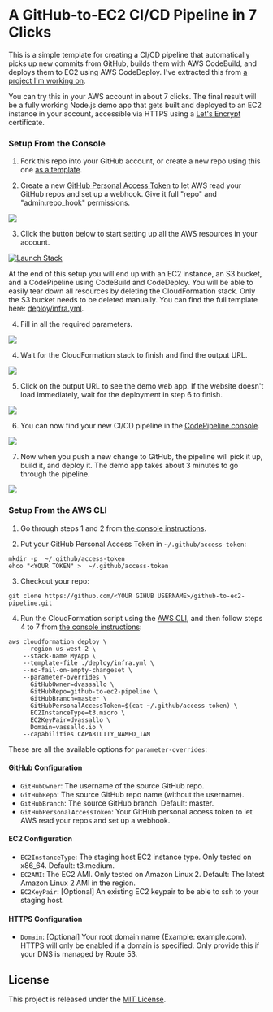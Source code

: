 # A GitHub-to-EC2 CI/CD Pipeline in 7 Clicks
This is a simple template for creating a CI/CD pipeline that automatically picks up new commits from GitHub, builds them with AWS CodeBuild, and deploys them to EC2 using AWS CodeDeploy. I've extracted this from [a project I'm working on](https://twitter.com/dvassallo/status/1126925437790081024).

You can try this in your AWS account in about 7 clicks. The final result will be a fully working Node.js demo app that gets built and deployed to an EC2 instance in your account, accessible via HTTPS using a [Let's Encrypt](https://letsencrypt.org) certificate.

### Setup From the Console

1. Fork this repo into your GitHub account, or create a new repo using this one [as a template](https://help.github.com/en/articles/creating-a-repository-from-a-template).

2. Create a new [GitHub Personal Access Token](https://github.com/settings/tokens) to let AWS read your GitHub repos and set up a webhook. Give it full "repo" and "admin:repo_hook" permissions.

![](https://dvassallo.s3-us-west-2.amazonaws.com/github-to-ec2-pipeline/github-permissions.png)

3. Click the button below to start setting up all the AWS resources in your account.

[![Launch Stack](https://cdn.rawgit.com/buildkite/cloudformation-launch-stack-button-svg/master/launch-stack.svg)](https://console.aws.amazon.com/cloudformation/home?#/stacks/new?stackName=MyApp&templateURL=https://dvassallo.s3-us-west-2.amazonaws.com/github-to-ec2-pipeline/infra.yml)

At the end of this setup you will end up with an EC2 instance, an S3 bucket, and a CodePipeline using CodeBuild and CodeDeploy. You will be able to easily tear down all resources by deleting the CloudFormation stack. Only the S3 bucket needs to be deleted manually. You can find the full template here: [deploy/infra.yml](deploy/infra.yml).

4. Fill in all the required parameters.

![](https://dvassallo.s3-us-west-2.amazonaws.com/github-to-ec2-pipeline/cfn-create-stack.png)

4. Wait for the CloudFormation stack to finish and find the output URL.

![](https://dvassallo.s3-us-west-2.amazonaws.com/github-to-ec2-pipeline/stack-output.png)

5. Click on the output URL to see the demo web app. If the website doesn't load immediately, wait for the deployment in step 6 to finish.

![](https://dvassallo.s3-us-west-2.amazonaws.com/github-to-ec2-pipeline/app.png)

6. You can now find your new CI/CD pipeline in the [CodePipeline console](https://console.aws.amazon.com/codesuite/codepipeline/pipelines).

![](https://dvassallo.s3-us-west-2.amazonaws.com/github-to-ec2-pipeline/pipeline.png)

7. Now when you push a new change to GitHub, the pipeline will pick it up, build it, and deploy it. The demo app takes about 3 minutes to go through the pipeline.

![](https://dvassallo.s3-us-west-2.amazonaws.com/github-to-ec2-pipeline/pipeline-history.png)

### Setup From the AWS CLI

1. Go through steps 1 and 2 from [the console instructions](#setup-from-the-console).

2. Put your GitHub Personal Access Token in  `~/.github/access-token`:

```
mkdir -p  ~/.github/access-token
ehco "<YOUR TOKEN" >  ~/.github/access-token
```

3. Checkout your repo:

```
git clone https://github.com/<YOUR GIHUB USERNAME>/github-to-ec2-pipeline.git
```

4. Run the CloudFormation script using the [AWS CLI](https://aws.amazon.com/cli/), and then follow steps 4 to 7 from [the console instructions](#setup-from-the-console):

```
aws cloudformation deploy \
    --region us-west-2 \
    --stack-name MyApp \
    --template-file ./deploy/infra.yml \
    --no-fail-on-empty-changeset \
    --parameter-overrides \
      GitHubOwner=dvassallo \
      GitHubRepo=github-to-ec2-pipeline \
      GitHubBranch=master \
      GitHubPersonalAccessToken=$(cat ~/.github/access-token) \
      EC2InstanceType=t3.micro \
      EC2KeyPair=dvassallo \
      Domain=vassallo.io \
    --capabilities CAPABILITY_NAMED_IAM
```

These are all the available options for `parameter-overrides`:

#### GitHub Configuration
* `GitHubOwner`: The username of the source GitHub repo.
* `GitHubRepo`: The source GitHub repo name (without the username).
* `GitHubBranch`: The source GitHub branch. Default: master.
* `GitHubPersonalAccessToken`: Your GitHub personal access token to let AWS read your repos and set up a webhook.

#### EC2 Configuration
* `EC2InstanceType`: The staging host EC2 instance type. Only tested on x86_64. Default: t3.medium.
* `EC2AMI`: The EC2 AMI. Only tested on Amazon Linux 2. Default: The latest Amazon Linux 2 AMI in the region.
* `EC2KeyPair`: [Optional] An existing EC2 keypair to be able to ssh to your staging host.

#### HTTPS Configuration
* `Domain`: [Optional] Your root domain name (Example: example.com). HTTPS will only be enabled if a domain is specified. Only provide this if your DNS is managed by Route 53.

## License

This project is released under the [MIT License](LICENSE).
